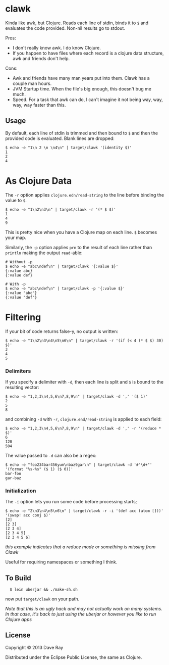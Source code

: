 # clawk

Kinda like awk, but Clojure. Reads each line of stdin, binds it to `$` and evaluates the code provided. Non-nil results go to stdout.

Pros:

* I don't really know awk. I do know Clojure.
* If you happen to have files where each record is a clojure data structure, awk and friends don't help.

Cons:

* Awk and friends have many man years put into them. Clawk has a couple man hours.
* JVM Startup time. When the file's big enough, this doesn't bug me much.
* Speed. For a task that awk can do, I can't imagine it not being way, way, way, way faster than this.

## Usage

By default, each line of stdin is trimmed and then bound to `$` and then the provided code is evaluated. Blank lines are dropped:

```
$ echo -e "1\n 2 \n \n4\n" | target/clawk '(identity $)'
1
2
4
```

# As Clojure Data

The `-r` option applies `clojure.edn/read-string` to the line before binding the value to `$`.

```
$ echo -e "1\n2\n3\n" | target/clawk -r '(* $ $)'
1
4
9
```

This is pretty nice when you have a Clojure map on each line. `$` becomes your map.

Similarly, the `-p` option applies `prn` to the result of each line rather than `println` making the output `read`-able:

```
# Without -p
$ echo -e "abc\ndef\n" | target/clawk '{:value $}'
{:value abc}
{:value def}

# With -p
$ echo -e "abc\ndef\n" | target/clawk -p '{:value $}'
{:value "abc"}
{:value "def"}
```

# Filtering
If your bit of code returns false-y, no output is written:

```
$ echo -e "1\n2\n3\n4\n5\n6\n" | target/clawk -r '(if (< 4 (* $ $) 30) $)'
3
4
5
```

### Delimiters

If you specify a delimiter with `-d`, then each line is split and `$` is bound to the resulting vector:

```
$ echo -e "1,2,3\n4,5,6\n7,8,9\n" | target/clawk -d ',' '($ 1)'
2
5
8
```

and combining `-d` with `-r`, `clojure.end/read-string` is applied to each field:

```
$ echo -e "1,2,3\n4,5,6\n7,8,9\n" | target/clawk -d ',' -r '(reduce * $)'
6
120
504
```

The value passed to `-d` can also be a regex:

```
$ echo -e "foo234bar456yum\nbaz9gar\n" | target/clawk -d '#"\d+"' '(format "%s-%s" ($ 1) ($ 0))'
bar-foo
gar-baz
```

### Initialization

The `-i` option lets you run some code before processing starts;

```
$ echo -e "2\n3\n4\n5\n6\n" | target/clawk -r -i '(def acc (atom []))' '(swap! acc conj $)'
[2]
[2 3]
[2 3 4]
[2 3 4 5]
[2 3 4 5 6]
```

*this example indicates that a reduce mode or something is missing from Clawk*

Useful for requiring namespaces or something I think.

## To Build

```
  $ lein uberjar && ./make-sh.sh
```

now put `target/clawk` on your path.

*Note that this is an ugly hack and may not actually work on many systems. In that case, it's back to just using the uberjar or however you like to run Clojure apps*

## License

Copyright © 2013 Dave Ray

Distributed under the Eclipse Public License, the same as Clojure.
